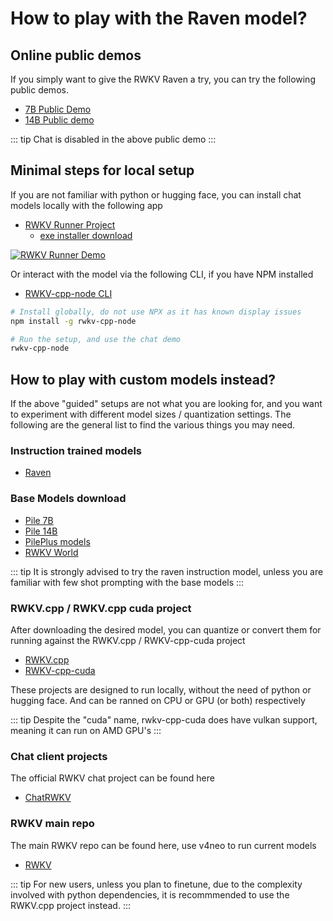 # How to play with the Raven model?

## Online public demos

If you simply want to give the RWKV Raven a try, you can try the following public demos.

- [7B Public Demo](https://huggingface.co/spaces/BlinkDL/Raven-RWKV-7B)
- [14B Public demo](https://huggingface.co/spaces/BlinkDL/ChatRWKV-gradio)

::: tip
Chat is disabled in the above public demo
:::

## Minimal steps for local setup

If you are not familiar with python or hugging face, you can install chat models locally with the following app

- [RWKV Runner Project](https://github.com/josStorer/RWKV-Runner)
    - [exe installer download](https://github.com/josStorer/RWKV-Runner/releases/tag/v1.1.5)

[![RWKV Runner Demo](/img/rwkv-runner-demo.png)](https://github.com/josStorer/RWKV-Runner)

Or interact with the model via the following CLI, if you have NPM installed

- [RWKV-cpp-node CLI](https://www.npmjs.com/package/rwkv-cpp-node)

```bash
# Install globally, do not use NPX as it has known display issues
npm install -g rwkv-cpp-node

# Run the setup, and use the chat demo
rwkv-cpp-node
```

## How to play with custom models instead?

If the above "guided" setups are not what you are looking for, and you want to experiment with different model sizes / quantization settings. The following are the general list to find the various things you may need.

### Instruction trained models
- [Raven](https://huggingface.co/BlinkDL/rwkv-4-raven/tree/main)

### Base Models download
- [Pile 7B](https://huggingface.co/BlinkDL/rwkv-4-pile-7b)
- [Pile 14B](https://huggingface.co/BlinkDL/rwkv-4-pile-14b)
- [PilePlus models](https://huggingface.co/BlinkDL/rwkv-4-pileplus)
- [RWKV World](https://huggingface.co/BlinkDL/rwkv-4-world)

::: tip
It is strongly advised to try the raven instruction model, unless you are familiar with few shot prompting with the base models
:::

### RWKV.cpp / RWKV.cpp cuda project

After downloading the desired model, you can quantize or convert them for running against the RWKV.cpp / RWKV-cpp-cuda project

- [RWKV.cpp](https://github.com/saharNooby/rwkv.cpp)
- [RWKV-cpp-cuda](https://github.com/harrisonvanderbyl/rwkv-cpp-cuda)

These projects are designed to run locally, without the need of python or hugging face. And can be ranned on CPU or GPU (or both) respectively

::: tip
Despite the "cuda" name, rwkv-cpp-cuda does have vulkan support, meaning it can run on AMD GPU's
:::

### Chat client projects

The official RWKV chat project can be found here
- [ChatRWKV](https://github.com/BlinkDL/ChatRWKV)

### RWKV main repo

The main RWKV repo can be found here, use v4neo to run current models
- [RWKV](https://github.com/BlinkDL/RWKV-LM/tree/main/RWKV-v4neo)

::: tip
For new users, unless you plan to finetune, due to the complexity involved with python dependencies, it is recommmended to use the RWKV.cpp project instead.
:::